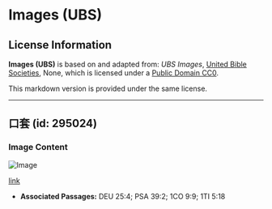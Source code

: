 # Images (UBS)

## License Information

**Images (UBS)** is based on and adapted from: _UBS Images_, [United Bible Societies](https://unitedbiblesocieties.org/), None, which is licensed under a [Public Domain CC0](https://creativecommons.org/public-domain/cc0/).

This markdown version is provided under the same license.



--------------------------------

## 口套 (id: 295024)

### Image Content

![Image](https://cdn.aquifer.bible/aquifer-content/resources/Media/WEB-0318_muzzle.jpg)

[link](https://cdn.aquifer.bible/aquifer-content/resources/Media/WEB-0318_muzzle.jpg)

* **Associated Passages:** DEU 25:4; PSA 39:2; 1CO 9:9; 1TI 5:18


